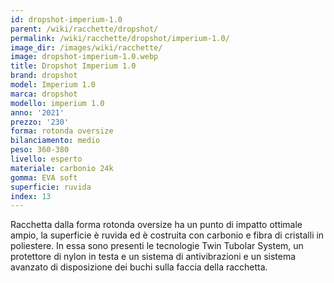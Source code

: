 ```yaml
---
id: dropshot-imperium-1.0
parent: /wiki/racchette/dropshot/
permalink: /wiki/racchette/dropshot/imperium-1.0/
image_dir: /images/wiki/racchette/
image: dropshot-imperium-1.0.webp
title: Dropshot Imperium 1.0
brand: dropshot
model: Imperium 1.0
marca: dropshot
modello: imperium 1.0
anno: '2021'
prezzo: '230'
forma: rotonda oversize
bilanciamento: medio
peso: 360-380
livello: esperto
materiale: carbonio 24k
gomma: EVA soft
superficie: ruvida
index: 13
---
```

Racchetta dalla forma rotonda oversize ha un punto di impatto ottimale ampio, la superficie è ruvida ed è costruita con carbonio e fibra di cristalli in poliestere. In essa sono presenti le tecnologie Twin Tubolar System, un protettore di nylon in testa e un sistema di antivibrazioni e un sistema avanzato di disposizione dei buchi sulla faccia della racchetta.